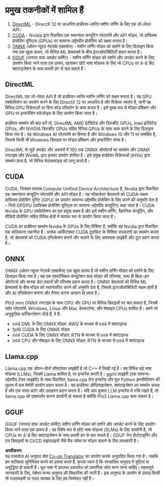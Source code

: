 <!--
CO_OP_TRANSLATOR_METADATA:
{
  "original_hash": "583e1ebd3884b47b43c883072eb8fa03",
  "translation_date": "2025-04-04T17:35:25+00:00",
  "source_file": "md\\01.Introduction\\01\\01.Understandingtech.md",
  "language_code": "hi"
}
-->
# प्रमुख तकनीकों में शामिल हैं

1. [DirectML](https://learn.microsoft.com/windows/ai/directml/dml?WT.mc_id=aiml-138114-kinfeylo) - DirectX 12 पर आधारित हार्डवेयर-त्वरित मशीन लर्निंग के लिए एक लो-लेवल API।
2. [CUDA](https://blogs.nvidia.com/blog/what-is-cuda-2/) - Nvidia द्वारा विकसित एक समानांतर कंप्यूटिंग प्लेटफॉर्म और API मॉडल, जो ग्राफिक्स प्रोसेसिंग यूनिट्स (GPUs) पर सामान्य-उद्देश्यीय प्रोसेसिंग को सक्षम बनाता है।
3. [ONNX](https://onnx.ai/) (ओपन न्यूरल नेटवर्क एक्सचेंज) - मशीन लर्निंग मॉडल को दर्शाने के लिए डिज़ाइन किया गया एक खुला प्रारूप, जो विभिन्न ML फ्रेमवर्क्स के बीच इंटरऑपरेबिलिटी प्रदान करता है।
4. [GGUF](https://github.com/ggerganov/ggml/blob/master/docs/gguf.md) (जनरल ग्राफ अपडेट फॉर्मेट) - मशीन लर्निंग मॉडल को दर्शाने और अपडेट करने के लिए उपयोग किया जाने वाला एक प्रारूप, खासकर छोटे भाषा मॉडल्स के लिए जो CPUs पर 4-8 बिट क्वांटाइजेशन के साथ प्रभावी ढंग से चल सकते हैं।

## DirectML

DirectML एक लो-लेवल API है जो हार्डवेयर-त्वरित मशीन लर्निंग को सक्षम बनाता है। यह GPU एक्सेलेरेशन का उपयोग करने के लिए DirectX 12 पर आधारित है और विक्रेता-स्वतंत्र है, यानी यह विभिन्न GPU विक्रेताओं पर बिना कोड परिवर्तन के काम करता है। इसे मुख्य रूप से मॉडल प्रशिक्षण और GPU पर इन्फरेंसिंग वर्कलोड्स के लिए उपयोग किया जाता है।

हार्डवेयर समर्थन की बात करें तो, DirectML AMD इंटीग्रेटेड और डिस्क्रीट GPUs, Intel इंटीग्रेटेड GPUs, और NVIDIA डिस्क्रीट GPUs सहित विभिन्न GPUs के साथ काम करने के लिए डिज़ाइन किया गया है। यह Windows AI प्लेटफॉर्म का हिस्सा है और Windows 10 और 11 पर समर्थित है, जिससे किसी भी Windows डिवाइस पर मॉडल प्रशिक्षण और इन्फरेंसिंग संभव है।

DirectML से जुड़े अपडेट और अवसरों में 150 तक ONNX ऑपरेटर्स का समर्थन और ONNX रनटाइम और WinML द्वारा इसका उपयोग शामिल है। इसे प्रमुख हार्डवेयर विक्रेताओं (IHVs) द्वारा समर्थन प्राप्त है, जो विभिन्न मेटाकमांड्स को लागू करते हैं।

## CUDA

CUDA, जिसका मतलब Compute Unified Device Architecture है, Nvidia द्वारा विकसित एक समानांतर कंप्यूटिंग प्लेटफॉर्म और API मॉडल है। यह सॉफ़्टवेयर डेवलपर्स को CUDA-सक्षम ग्राफिक्स प्रोसेसिंग यूनिट (GPU) का उपयोग सामान्य-उद्देश्यीय प्रोसेसिंग के लिए करने की अनुमति देता है – जिसे GPGPU (ग्राफिक्स प्रोसेसिंग यूनिट्स पर सामान्य-उद्देश्यीय कंप्यूटिंग) कहा जाता है। CUDA Nvidia के GPU एक्सेलेरेशन का एक प्रमुख सक्षम है और इसे मशीन लर्निंग, वैज्ञानिक कंप्यूटिंग, और वीडियो प्रोसेसिंग सहित विभिन्न क्षेत्रों में व्यापक रूप से उपयोग किया जाता है।

CUDA का हार्डवेयर समर्थन Nvidia के GPUs के लिए विशिष्ट है, क्योंकि यह Nvidia द्वारा विकसित एक मालिकाना तकनीक है। प्रत्येक आर्किटेक्चर CUDA टूलकिट के विशिष्ट संस्करणों का समर्थन करता है, जो डेवलपर्स को CUDA एप्लिकेशन बनाने और चलाने के लिए आवश्यक लाइब्रेरी और टूल प्रदान करता है।

## ONNX

ONNX (ओपन न्यूरल नेटवर्क एक्सचेंज) एक खुला प्रारूप है जो मशीन लर्निंग मॉडल को दर्शाने के लिए डिज़ाइन किया गया है। यह एक एक्स्टेंसिबल कंप्यूटेशन ग्राफ मॉडल की परिभाषा, साथ ही बिल्ट-इन ऑपरेटर्स और मानक डेटा प्रकारों की परिभाषा प्रदान करता है। ONNX डेवलपर्स को विभिन्न ML फ्रेमवर्क्स के बीच मॉडल को स्थानांतरित करने की अनुमति देता है, जिससे इंटरऑपरेबिलिटी सक्षम होती है और AI एप्लिकेशन बनाना और तैनात करना आसान हो जाता है।

Phi3 mini ONNX रनटाइम के साथ CPU और GPU पर विभिन्न डिवाइसों पर चल सकता है, जिसमें सर्वर प्लेटफॉर्म, Windows, Linux और Mac डेस्कटॉप्स, और मोबाइल CPUs शामिल हैं।
हमने जो अनुकूलित कॉन्फ़िगरेशन जोड़े हैं, वे हैं:

- int4 DML के लिए ONNX मॉडल: AWQ के माध्यम से int4 में क्वांटाइज्ड
- fp16 CUDA के लिए ONNX मॉडल
- int4 CUDA के लिए ONNX मॉडल: RTN के माध्यम से int4 में क्वांटाइज्ड
- int4 CPU और मोबाइल के लिए ONNX मॉडल: RTN के माध्यम से int4 में क्वांटाइज्ड

## Llama.cpp

Llama.cpp एक ओपन-सोर्स सॉफ़्टवेयर लाइब्रेरी है जो C++ में लिखी गई है। यह विभिन्न बड़े भाषा मॉडल्स (LLMs), जिसमें Llama शामिल है, पर इन्फरेंस करती है। ggml लाइब्रेरी (एक सामान्य-उद्देश्यीय टेंसर लाइब्रेरी) के साथ विकसित, llama.cpp तेज इन्फरेंस और मूल Python इम्प्लीमेंटेशन की तुलना में कम मेमोरी उपयोग प्रदान करता है। यह हार्डवेयर ऑप्टिमाइजेशन, क्वांटाइजेशन का समर्थन करता है और एक सरल API और उदाहरण प्रदान करता है। यदि आप कुशल LLM इन्फरेंस में रुचि रखते हैं, तो llama.cpp को एक्सप्लोर करना उपयोगी हो सकता है क्योंकि Phi3 Llama.cpp चला सकता है।

## GGUF

GGUF (जनरल ग्राफ अपडेट फॉर्मेट) मशीन लर्निंग मॉडल को दर्शाने और अपडेट करने के लिए उपयोग किया जाने वाला एक प्रारूप है। यह विशेष रूप से छोटे भाषा मॉडल्स (SLMs) के लिए उपयोगी है, जो CPUs पर 4-8 बिट क्वांटाइजेशन के साथ प्रभावी ढंग से चल सकते हैं। GGUF तेज प्रोटोटाइपिंग और एज डिवाइसों या CI/CD पाइपलाइनों जैसे बैच जॉब्स पर मॉडल चलाने के लिए लाभकारी है।

**अस्वीकरण**:  
यह दस्तावेज़ AI अनुवाद सेवा [Co-op Translator](https://github.com/Azure/co-op-translator) का उपयोग करके अनुवादित किया गया है। जबकि हम सटीकता सुनिश्चित करने का प्रयास करते हैं, कृपया ध्यान दें कि स्वचालित अनुवाद में त्रुटियां या अशुद्धियां हो सकती हैं। मूल भाषा में उपलब्ध दस्तावेज़ को प्रामाणिक स्रोत माना जाना चाहिए। महत्वपूर्ण जानकारी के लिए, पेशेवर मानव अनुवाद की सिफारिश की जाती है। इस अनुवाद के उपयोग से उत्पन्न किसी भी गलतफहमी या गलत व्याख्या के लिए हम जिम्मेदार नहीं हैं।
